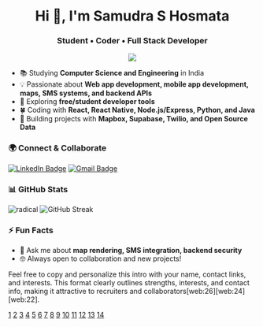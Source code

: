 <h1 align="center">Hi 👋, I'm Samudra S Hosmata</h1>
<h3 align="center">Student • Coder • Full Stack Developer</h3>

<p align="center">
  <img src="https://readme-typing-svg.herokuapp.com?lines=Computer+Science+Student;Full+Stack+Developer;React+Native+Mobile+Developer;Always+learning+and+building!&center=true&width=500&height=45">
</p>

- 📚 Studying **Computer Science and Engineering** in India
- 💡 Passionate about **Web app development, mobile app development, maps, SMS systems, and backend APIs**
- 🔭 Exploring **free/student developer tools**
- 🍀 Coding with **React, React Native, Node.js/Express, Python, and Java**
- 🚀 Building projects with **Mapbox, Supabase, Twilio, and Open Source Data**

### 🌍 Connect & Collaborate
[![LinkedIn Badge](https://img.shields.io/badge/-LinkedIn-blue?style=flat-square&logo=Linkedin&logoColor=white&link=https://www.linkedin.com/in/samudra-s-hosmata-2581032a7/)](https://www.linkedin.com/in/samudra-s-hosmata-2581032a7/)
[![Gmail Badge](https://img.shields.io/badge/-EMAIL-red?style=flat-square&logo=Gmail&logoColor=white&link=mailto:samudrahosmata@gmail.com)](mailto:samudrahosmata@gmail.com)

### 📊 GitHub Stats

 ![radical](https://github-readme-stats.vercel.app/api?username=samudra1024&show_icons=true&theme=radical)
 <img src="https://github-readme-streak-stats.herokuapp.com/?user=samudra1024&theme=radical" alt="GitHub Streak"/>

### ⚡ Fun Facts
- 💬 Ask me about **map rendering, SMS integration, backend security**
- 🤓 Always open to collaboration and new projects!



Feel free to copy and personalize this intro with your name, contact links, and interests. This format clearly outlines strengths, interests, and contact info, making it attractive to recruiters and collaborators[web:26][web:24][web:22].

[1](https://github.com/abhisheknaiidu/awesome-github-profile-readme)
[2](https://www.reddit.com/r/github/comments/uulygm/what_are_some_really_nice_github_profile_readmes/)
[3](https://dev.to/github/10-standout-github-profile-readmes-h2o)
[4](https://www.youtube.com/watch?v=DWFs6aqknqw)
[5](https://dev.to/github/how-to-create-a-github-profile-readme-jha)
[6](https://docs.github.com/account-and-profile/setting-up-and-managing-your-github-profile/customizing-your-profile/managing-your-profile-readme)
[7](https://www.freecodecamp.org/news/how-to-write-a-good-readme-file/)
[8](https://www.youtube.com/watch?v=rCt9DatF63I)
[9](https://github.com/coderjojo/creative-profile-readme)
[10](https://devgancode.hashnode.dev/how-to-create-a-stunning-github-readme-profile)
[11](https://rahuldkjain.github.io/gh-profile-readme-generator/)
[12](https://github.com/rzashakeri/beautify-github-profile)
[13](https://www.linkedin.com/pulse/i-built-github-readme-showcase-my-skills-get-software-mridul-1ubwc)
[14](https://github.com/AswinBarath/AswinBarath)
